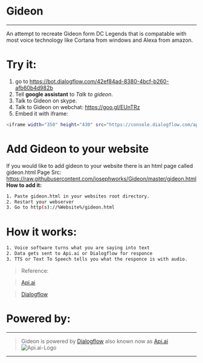 # Gideon

---

An attempt to recreate Gideon form DC Legends that is compatable with most voice technology like Cortana from windows and Alexa from amazon.

# Try it:
1. go to https://bot.dialogflow.com/42ef84ad-8380-4bcf-b260-afb60b4d982b
2. Tell **google assistant** to *Talk to gideon*.
3. Talk to Gideon on skype.
4. Talk to Gideon on webchat: https://goo.gl/EUnTRz
5. Embed it with iframe:
```sh
<iframe width="350" height="430" src="https://console.dialogflow.com/api-client/demo/embedded/42ef84ad-8380-4bcf-b260-afb60b4d982b"></iframe>
```
# Add Gideon to your website
If you would like to add gideon to your website there is an html page called gideon.html
Page Src: https://raw.githubusercontent.com/josephworks/Gideon/master/gideon.html
**How to add it:**
```sh
1. Paste gideon.html in your websites root directory.
2. Restart your webserver
3. Go to http(s)://%Website%/gideon.html
```
# How it works:
```sh
1. Voice software turns what you are saying into text
2. Data gets sent to Api.ai or Dialogflow for responce
3. TTS or Text To Speech tells you what the responce is with audio.
```
> Reference:

> [Api.ai](https://api.ai/)

> [Dialogflow](https://dialogflow.com/)

# Powered by:
---
> Gideon is powered by [Dialogflow](https://dialogflow.com/) also known now as [Api.ai](https://api.ai/)
![Api.ai-Logo](https://dialogflow.com/_static/2d4cf7ef5e/images/dialogflow/lockup.svg)
---
